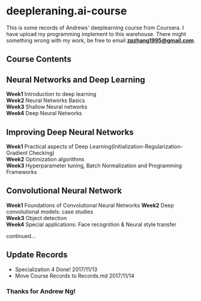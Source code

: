 # deepleraning.ai-course
This is some records of Andrews' deeplearning course from Coursera. I have upload my programming implement to this warehouse. There might something wrong with my work, be free to email **zpzhang1995@gmail.com**.

## Course Contents
## Neural Networks and Deep Learning
   **Week1** Introduction to deep learning   
   **Week2** Neural Networks Basics   
   **Week3** Shallow Neural networks    
   **Week4** Deep Neural Networks 

## Improving Deep Neural Networks
   **Week1** Practical aspects of Deep Learning(Initialization-Regularization-Gradient Checking)  
   **Week2** Optimization algorithms  
   **Week3** Hyperparameter tuning, Batch Normalization and Programming Frameworks  

## Convolutional Neural Network
   **Week1**  Foundations of Convolutional Neural Networks 
   **Week2**  Deep convolutional models: case studies  
   **Week3**  Object detection  
   **Week4**  Special applications: Face recognition & Neural style transfer  
   
   continued...
   

## Update Records
- Specialization 4 Done!  2017/11/13
- Move Course Records to Records.md  2017/11/14


### Thanks for Andrew Ng!
